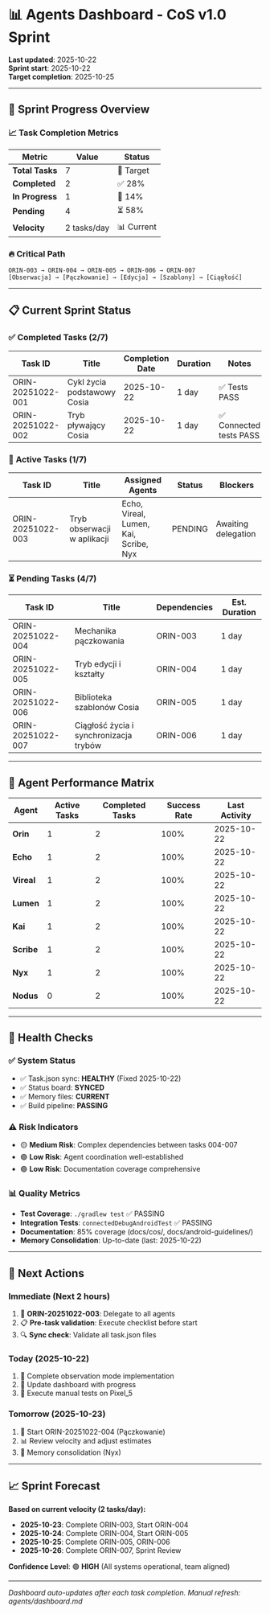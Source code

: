 # 📊 Agents Dashboard - CoS v1.0 Sprint

**Last updated**: 2025-10-22  
**Sprint start**: 2025-10-22  
**Target completion**: 2025-10-25

---

## 🎯 Sprint Progress Overview

### 📈 Task Completion Metrics
| Metric | Value | Status |
|--------|-------|---------|
| **Total Tasks** | 7 | 🎯 Target |
| **Completed** | 2 | ✅ 28% |
| **In Progress** | 1 | 🔄 14% |
| **Pending** | 4 | ⏳ 58% |
| **Velocity** | 2 tasks/day | 📊 Current |

### 🔥 Critical Path
```mermaid
ORIN-003 → ORIN-004 → ORIN-005 → ORIN-006 → ORIN-007
[Obserwacja] → [Pączkowanie] → [Edycja] → [Szablony] → [Ciągłość]
```

---

## 📋 Current Sprint Status

### ✅ **Completed Tasks** (2/7)
| Task ID | Title | Completion Date | Duration | Notes |
|---------|-------|----------------|----------|-------|
| ORIN-20251022-001 | Cykl życia podstawowy Cosia | 2025-10-22 | 1 day | ✅ Tests PASS |
| ORIN-20251022-002 | Tryb pływający Cosia | 2025-10-22 | 1 day | ✅ Connected tests PASS |

### 🔄 **Active Tasks** (1/7)
| Task ID | Title | Assigned Agents | Status | Blockers |
|---------|-------|----------------|---------|----------|
| ORIN-20251022-003 | Tryb obserwacji w aplikacji | Echo, Vireal, Lumen, Kai, Scribe, Nyx | PENDING | Awaiting delegation |

### ⏳ **Pending Tasks** (4/7)
| Task ID | Title | Dependencies | Est. Duration |
|---------|-------|-------------|---------------|
| ORIN-20251022-004 | Mechanika pączkowania | ORIN-003 | 1 day |
| ORIN-20251022-005 | Tryb edycji i kształty | ORIN-004 | 1 day |
| ORIN-20251022-006 | Biblioteka szablonów Cosia | ORIN-005 | 1 day |
| ORIN-20251022-007 | Ciągłość życia i synchronizacja trybów | ORIN-006 | 1 day |

---

## 👥 Agent Performance Matrix

| Agent | Active Tasks | Completed Tasks | Success Rate | Last Activity |
|-------|-------------|----------------|--------------|---------------|
| **Orin** | 1 | 2 | 100% | 2025-10-22 |
| **Echo** | 1 | 2 | 100% | 2025-10-22 |
| **Vireal** | 1 | 2 | 100% | 2025-10-22 |
| **Lumen** | 1 | 2 | 100% | 2025-10-22 |
| **Kai** | 1 | 2 | 100% | 2025-10-22 |
| **Scribe** | 1 | 2 | 100% | 2025-10-22 |
| **Nyx** | 1 | 2 | 100% | 2025-10-22 |
| **Nodus** | 0 | 2 | 100% | 2025-10-22 |

---

## 🚨 Health Checks

### ✅ **System Status**
- ✅ Task.json sync: **HEALTHY** (Fixed 2025-10-22)
- ✅ Status board: **SYNCED**
- ✅ Memory files: **CURRENT**
- ✅ Build pipeline: **PASSING**

### ⚠️ **Risk Indicators**
- 🟡 **Medium Risk**: Complex dependencies between tasks 004-007
- 🟢 **Low Risk**: Agent coordination well-established
- 🟢 **Low Risk**: Documentation coverage comprehensive

### 📊 **Quality Metrics**
- **Test Coverage**: `./gradlew test` ✅ PASSING
- **Integration Tests**: `connectedDebugAndroidTest` ✅ PASSING  
- **Documentation**: 85% coverage (docs/cos/, docs/android-guidelines/)
- **Memory Consolidation**: Up-to-date (last: 2025-10-22)

---

## 🎯 **Next Actions**

### **Immediate** (Next 2 hours)
1. 🔄 **ORIN-20251022-003**: Delegate to all agents
2. 📋 **Pre-task validation**: Execute checklist before start
3. 🔍 **Sync check**: Validate all task.json files

### **Today** (2025-10-22)
1. 🎯 Complete observation mode implementation
2. 📝 Update dashboard with progress
3. 🧪 Execute manual tests on Pixel_5

### **Tomorrow** (2025-10-23)
1. 🎯 Start ORIN-20251022-004 (Pączkowanie)
2. 📊 Review velocity and adjust estimates
3. 🔄 Memory consolidation (Nyx)

---

## 📈 **Sprint Forecast**

**Based on current velocity (2 tasks/day):**
- **2025-10-23**: Complete ORIN-003, Start ORIN-004
- **2025-10-24**: Complete ORIN-004, Start ORIN-005  
- **2025-10-25**: Complete ORIN-005, ORIN-006
- **2025-10-26**: Complete ORIN-007, Sprint Review

**Confidence Level**: 🟢 **HIGH** (All systems operational, team aligned)

---

*Dashboard auto-updates after each task completion. Manual refresh: agents/dashboard.md*